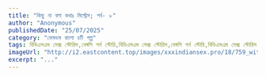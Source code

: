 ```yaml
---
title: "কিছু না বলা কথাঃ মিস্ট্রেস; পর্ব- ৮"
author: "Anonymous"
publishedDate: "25/07/2025"
category: "ফেমডম বাংলা চটি গল্প"
tags: বিডিএসএম সেক্স স্টোরিস,বেঙ্গলি পর্ন স্টোরি,বিডিএসএম সেক্স স্টোরিস,বেঙ্গলি পর্ন স্টোরি,বিডিএসএম সেক্স স্টোরিস,বেঙ্গলি পর্ন স্টোরি,বিডিএসএম সেক্স স্টোরিস,বেঙ্গলি পর্ন স্টোরি,বিডিএসএম সেক্স স্টোরিস,বেঙ্গলি পর্ন স্টোরি,বিডিএসএম সেক্স স্টোরিস,বেঙ্গলি পর্ন স্টোরি,বিডিএসএম সেক্স স্টোরিস,বেঙ্গলি পর্ন স্টোরি,বিডিএসএম সেক্স স্টোরিস,বেঙ্গলি পর্ন স্টোরি
imageUrl: "http://i2.eastcontent.top/images/xxxindiansex.pro/18/759_with_hose.jpg"
excerpt: "..."
---
```




